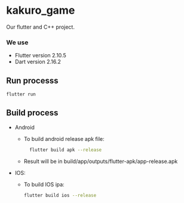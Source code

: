 # kakuro_game

Our flutter and C++ project.

### We use
- Flutter version 2.10.5
- Dart version 2.16.2

## Run processs
```bash
flutter run
```
## Build process
  - Android<p>
    - To build android release apk file:<p>
      ```bash
        flutter build apk --release
      ```
      <p>
    - Result will be in build/app/outputs/flutter-apk/app-release.apk

  - IOS:<p>
    - To build IOS ipa:
      ```bash
      flutter build ios --release
      ```
